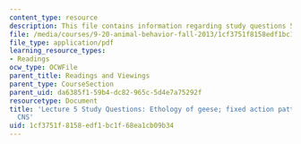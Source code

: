 ```yaml
---
content_type: resource
description: This file contains information regarding study questions 5.
file: /media/courses/9-20-animal-behavior-fall-2013/1cf3751f8158edf1bc1f68ea1cb09b34_MIT9_20F13_L5_Qs.pdf
file_type: application/pdf
learning_resource_types:
- Readings
ocw_type: OCWFile
parent_title: Readings and Viewings
parent_type: CourseSection
parent_uid: da6385f1-59b4-dc82-965c-5d4e7a75292f
resourcetype: Document
title: 'Lecture 5 Study Questions: Ethology of geese; fixed action patterns and the
  CNS'
uid: 1cf3751f-8158-edf1-bc1f-68ea1cb09b34
---
```

